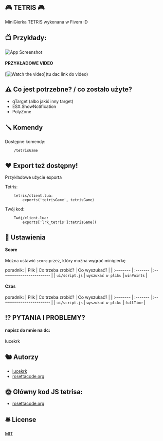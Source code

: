 
## 🎮 TETRIS 🎮

MiniGierka TETRIS wykonana w Fivem :D

## 📺 Przykłady:

![App Screenshot](https://cdn.discordapp.com/attachments/817356849187651624/1131254713006960760/image.png)

#### PRZYKŁADOWE VIDEO 
[![Watch the video](https://images.drivereasy.com/wp-content/uploads/2017/07/img_596dda8d77553.png)](tu dac link do video)

## ⚠️ Co jest potrzebne? / co zostało użyte?

- qTarget (albo jakiś inny target)
- ESX.ShowNotification
- PolyZone



## 🪛 Komendy 

Dostępne komendy:

```
    /tetrisGame
```

## ❤️ Export też dostępny! 

Przykładowe użycie exporta

Tetris:
```
    tetris/client.lua: 
        exports('tetrisGame', tetrisGame)
```
Twój kod:
```
    Twój/client.lua:
        exports['lrk_tetris']:tetrisGame()
```


## 🔧 Ustawienia

#### Score

Można ustawić `score` przez, który można wygrać minigierkę 

poradnik:
| Plik |  Co trzeba zrobić?    | Co wyszukać?               |
| :-------- | :------- | :------------------------- |
| `ui/script.js` | `wyszukać w pliku` | `winPoints` |

#### Czas


poradnik:
| Plik |  Co trzeba zrobić?    | Co wyszukać?               |
| :-------- | :------- | :------------------------- |
| `ui/script.js` | `wyszukać w pliku` | `fullTime` |


## ⁉️ PYTANIA I PROBLEMY? 

#### napisz do mnie na dc:

lucekrk

## 🐿 Autorzy


- [lucekrk](https://github.com/lucekrk)
- [rosettacode.org](https://rosettacode.org)

## 🌞 Główny kod JS tetrisa:
- [rosettacode.org](https://rosettacode.org/wiki/Tetris/JavaScript)

## 🛎 License 

[MIT](https://choosealicense.com/licenses/mit/)

